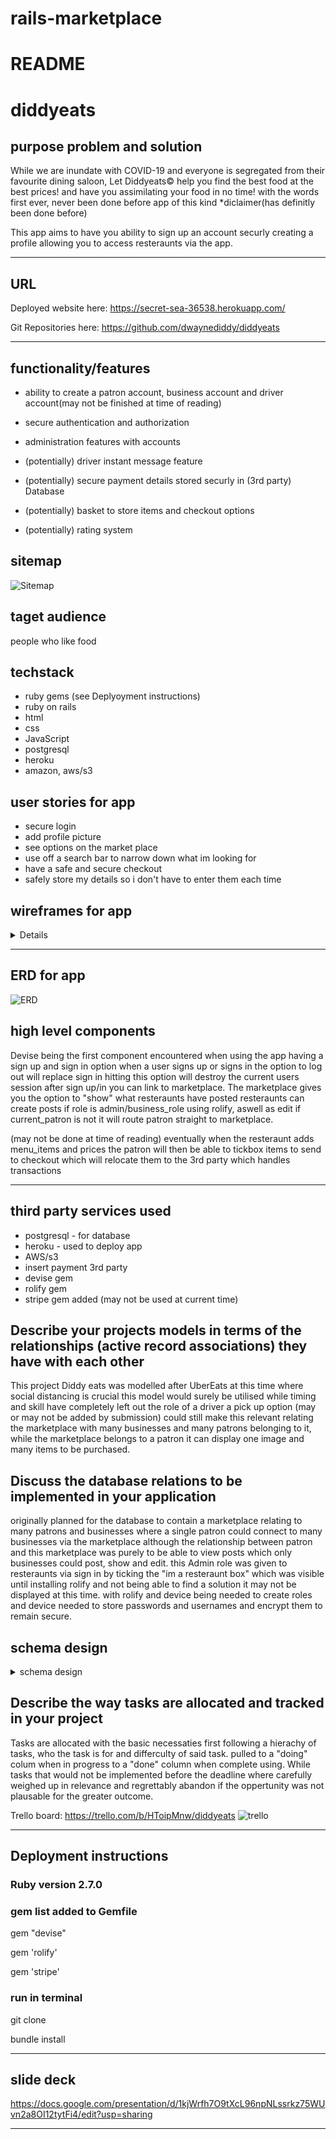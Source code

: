 # rails-marketplace
# README
# diddyeats

## purpose problem and solution
While we are inundate with COVID-19 and everyone is segregated from their favourite dining saloon, Let 
Diddyeats© help you find the best food at the best prices! and have you assimilating your food in no time!
with the words first ever, never been done before app of this kind *diclaimer(has definitly been done before)

This app aims to have you ability to sign up an account securly creating a profile allowing you to access 
resteraunts via the app.

---

## URL

Deployed website here: https://secret-sea-36538.herokuapp.com/

Git Repositories here: https://github.com/dwaynediddy/diddyeats

---

## functionality/features
- ability to create a patron account, business account and driver account(may not be finished at time of reading)

- secure authentication and authorization

- administration features with accounts

- (potentially) driver instant message feature

- (potentially) secure payment details stored securly in (3rd party) Database

- (potentially) basket to store items and checkout options

- (potentially) rating system

## sitemap
![Sitemap](/docs/sitemap.png)

## taget audience
people who like food

## techstack
- ruby gems (see Deplyoyment instructions)
- ruby on rails
- html
- css
- JavaScript
- postgresql
- heroku
- amazon, aws/s3

## user stories for app
- secure login 
- add profile picture
- see options on the market place
- use off a search bar to narrow down what im looking for
- have a safe and secure checkout
- safely store my details so i don't have to enter them each time

## wireframes for app

<details><br>

![wireframe1](/docs/smartphonesignups.png)
![wireframe2](/docs/ipadbusinessprofile.png)
![wireframe3](/docs/smartphonepaertonprofile.png)
![wireframe4](/docs/pcmarketplace.png)
![wireframe5](/docs/ipad.checkoutpage.png)
![wireframe6](/docs/PCsignuppage.png)

</details>

---

## ERD for app
![ERD](/docs/erd.png)

## high level components
Devise being the first component encountered when using the app having a sign up and sign in option when a user signs up or signs in the option to log out will replace sign in hitting this option will destroy the current users session after sign up/in  you can link to marketplace. The marketplace gives you the option to "show" what resteraunts have posted resteraunts can create posts if role is admin/business_role using rolify, aswell as edit if current_patron is not it will route patron straight to marketplace.

(may not be done at time of reading)
eventually when the resteraunt adds menu_items and prices the patron will then be able to tickbox items to send to checkout which will relocate them to the 3rd party which handles transactions


---

## third party services used
- postgresql - for database
- heroku - used to deploy app
- AWS/s3
- insert payment 3rd party
- devise gem
- rolify gem
- stripe gem added (may not be used at current time)

## Describe your projects models in terms of the relationships (active record associations) they have with each other
This project Diddy eats was modelled after UberEats at this time where social distancing is crucial
this model would surely be utilised while timing and skill have completely left out the role of a driver a pick up option (may or may not be added by submission) could still make this relevant relating the marketplace with many businesses and many patrons belonging to it, while the marketplace belongs to a patron it can display one image and many items to be purchased. 

##	Discuss the database relations to be implemented in your application
originally planned for the database to contain a marketplace relating to many patrons and businesses
where a single patron could connect to many businesses via the marketplace although the relationship between patron and this marketplace was purely to be able to view posts which only businesses could post, show and edit. this Admin role was given to resteraunts via sign in by ticking the "im a resteraunt box" which was visible until installing rolify and not being able to find a solution it may not be displayed at this time. with rolify and device being needed to create roles and device needed to store passwords and usernames and encrypt them to remain secure.

## schema design
<details><summary>schema design </summary><br>
# This file is auto-generated from the current state of the database. Instead
# of editing this file, please use the migrations feature of Active Record to
# incrementally modify your database, and then regenerate this schema definition.
#
# This file is the source Rails uses to define your schema when running `rails
# db:schema:load`. When creating a new database, `rails db:schema:load` tends to
# be faster and is potentially less error prone than running all of your
# migrations from scratch. Old migrations may fail to apply correctly if those
# migrations use external dependencies or application code.
#
# It's strongly recommended that you check this file into your version control system.

ActiveRecord::Schema.define(version: 2020_05_19_043515) do

  # These are extensions that must be enabled in order to support this database
  enable_extension "plpgsql"

  create_table "active_storage_attachments", force: :cascade do |t|
    t.string "name", null: false
    t.string "record_type", null: false
    t.bigint "record_id", null: false
    t.bigint "blob_id", null: false
    t.datetime "created_at", null: false
    t.index ["blob_id"], name: "index_active_storage_attachments_on_blob_id"
    t.index ["record_type", "record_id", "name", "blob_id"], name: "index_active_storage_attachments_uniqueness", unique: true
  end

  create_table "active_storage_blobs", force: :cascade do |t|
    t.string "key", null: false
    t.string "filename", null: false
    t.string "content_type"
    t.text "metadata"
    t.bigint "byte_size", null: false
    t.string "checksum", null: false
    t.datetime "created_at", null: false
    t.index ["key"], name: "index_active_storage_blobs_on_key", unique: true
  end

  create_table "assignments", force: :cascade do |t|
    t.bigint "patron_id", null: false
    t.bigint "role_id", null: false
    t.datetime "created_at", precision: 6, null: false
    t.datetime "updated_at", precision: 6, null: false
    t.index ["patron_id"], name: "index_assignments_on_patron_id"
    t.index ["role_id"], name: "index_assignments_on_role_id"
  end

  create_table "marketplaces", force: :cascade do |t|
    t.bigint "patron_id", null: false
    t.datetime "created_at", precision: 6, null: false
    t.datetime "updated_at", precision: 6, null: false
    t.index ["patron_id"], name: "index_marketplaces_on_patron_id"
  end

  create_table "menu_items", force: :cascade do |t|
    t.string "name", limit: 25
    t.decimal "price", precision: 2, scale: 2
    t.datetime "created_at", precision: 6, null: false
    t.datetime "updated_at", precision: 6, null: false
    t.bigint "marketplace_id", null: false
    t.index ["marketplace_id"], name: "index_menu_items_on_marketplace_id"
  end

  create_table "patrons", force: :cascade do |t|
    t.string "email", default: "", null: false
    t.string "encrypted_password", default: "", null: false
    t.string "reset_password_token"
    t.datetime "reset_password_sent_at"
    t.datetime "remember_created_at"
    t.datetime "created_at", precision: 6, null: false
    t.datetime "updated_at", precision: 6, null: false
    t.boolean "admin", default: false
    t.boolean "business_role"
    t.string "username"
    t.string "city"
    t.string "streetname"
    t.integer "phone"
    t.index ["email"], name: "index_patrons_on_email", unique: true
    t.index ["reset_password_token"], name: "index_patrons_on_reset_password_token", unique: true
  end

  create_table "patrons_roles", id: false, force: :cascade do |t|
    t.bigint "patron_id"
    t.bigint "role_id"
    t.index ["patron_id", "role_id"], name: "index_patrons_roles_on_patron_id_and_role_id"
    t.index ["patron_id"], name: "index_patrons_roles_on_patron_id"
    t.index ["role_id"], name: "index_patrons_roles_on_role_id"
  end

  create_table "roles", force: :cascade do |t|
    t.string "name"
    t.string "resource_type"
    t.bigint "resource_id"
    t.datetime "created_at", precision: 6, null: false
    t.datetime "updated_at", precision: 6, null: false
    t.index ["name", "resource_type", "resource_id"], name: "index_roles_on_name_and_resource_type_and_resource_id"
    t.index ["resource_type", "resource_id"], name: "index_roles_on_resource_type_and_resource_id"
  end

  create_table "users", force: :cascade do |t|
    t.string "email", default: "", null: false
    t.string "encrypted_password", default: "", null: false
    t.string "reset_password_token"
    t.datetime "reset_password_sent_at"
    t.datetime "remember_created_at"
    t.datetime "created_at", precision: 6, null: false
    t.datetime "updated_at", precision: 6, null: false
    t.index ["email"], name: "index_users_on_email", unique: true
    t.index ["reset_password_token"], name: "index_users_on_reset_password_token", unique: true
  end

  create_table "views", force: :cascade do |t|
    t.string "email", default: "", null: false
    t.string "encrypted_password", default: "", null: false
    t.string "reset_password_token"
    t.datetime "reset_password_sent_at"
    t.datetime "remember_created_at"
    t.datetime "created_at", precision: 6, null: false
    t.datetime "updated_at", precision: 6, null: false
    t.index ["email"], name: "index_views_on_email", unique: true
    t.index ["reset_password_token"], name: "index_views_on_reset_password_token", unique: true
  end

  add_foreign_key "active_storage_attachments", "active_storage_blobs", column: "blob_id"
  add_foreign_key "assignments", "patrons"
  add_foreign_key "assignments", "roles"
  add_foreign_key "marketplaces", "patrons"
  add_foreign_key "menu_items", "marketplaces"
end
</details>

## Describe the way tasks are allocated and tracked in your project
Tasks are allocated with the basic necessaties first following a hierachy of tasks, who the task is for and differculty of said task. pulled to a "doing" colum when in progress to a  "done" column when complete using. While tasks that would not be implemented before the deadline where carefully weighed up in relevance and regrettably abandon if the oppertunity was not plausable for the greater outcome.

Trello board: https://trello.com/b/HToipMnw/diddyeats
![trello](/docs/trello.png)


---

##    Deployment instructions

### Ruby version 2.7.0
### gem list added to Gemfile

gem "devise"

gem 'rolify'

gem 'stripe'

### run in terminal

git clone

bundle install

---

## slide deck

https://docs.google.com/presentation/d/1kjWrfh7O9tXcL96npNLssrkz75WUvn2a8OI12tytFi4/edit?usp=sharing

---









